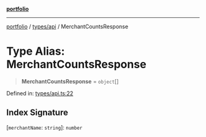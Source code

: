 [**portfolio**](../../../README.md)

***

[portfolio](../../../modules.md) / [types/api](../README.md) / MerchantCountsResponse

# Type Alias: MerchantCountsResponse

> **MerchantCountsResponse** = `object`[]

Defined in: [types/api.ts:22](https://github.com/tnorlund/Portfolio/blob/a37be83d8c37614550e16ffd25854d71a9625bb4/portfolio/types/api.ts#L22)

## Index Signature

\[`merchantName`: `string`\]: `number`
